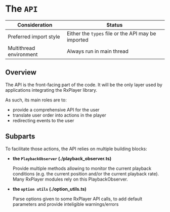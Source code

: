 # The `API` ####################################################################

| Consideration           | Status                                             |
|-------------------------|----------------------------------------------------|
| Preferred import style  | Either the `types` file or the API may be imported |
| Multithread environment | Always run in main thread                          |

## Overview ####################################################################

The API is the front-facing part of the code.
It will be the only layer used by applications integrating the RxPlayer library.

As such, its main roles are to:
  - provide a comprehensive API for the user
  - translate user order into actions in the player
  - redirecting events to the user


## Subparts ####################################################################

To facilitate those actions, the API relies on multiple building blocks:

  - __the `PlaybackObserver` (./playback_observer.ts)__

    Provide multiple methods allowing to monitor the current playback conditions
    (e.g. the current position and/or the current playback rate).
    Many RxPlayer modules rely on this PlaybackObserver.

  - __the `option utils` (./option_utils.ts)__

    Parse options given to some RxPlayer API calls, to add default parameters
    and provide inteligible warnings/errors

